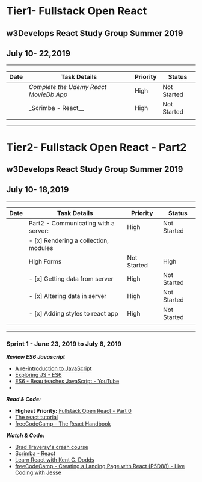 # Tier1- Fullstack Open React

## w3Develops React Study Group Summer 2019

## July 10- 22,2019

---

| Date | Task Details                           | Priority | Status      |
| ---- | -------------------------------------- | -------- | ----------- |
|      | _Complete the Udemy React MovieDb App_ | High     | Not Started |
|      | \_Scrimba - React\_\_                  | High     | Not Started | High | Not Started |
|      |                                        |          |

---

# Tier2- Fullstack Open React - Part2

## w3Develops React Study Group Summer 2019

## July 10- 18,2019

---

| Date  | Task Details                          | Priority    | Status      |
| ----- | ------------------------------------- | ----------- | ----------- |
|       | Part2 - Communicating with a server:  | High        | Not Started |
|       | - [x] Rendering a collection, modules |
|  | High      Forms                            | Not Started | High        | Not Started |
|       | - [x] Getting data from server        | High        | Not Started | High | Not Started |
|       | - [x] Altering data in server         | High        | Not Started | High | Not Started |
|       | - [x] Adding styles to react app      | High        | Not Started | High | Not Started |
|       |                                       |             |             |

---

### Sprint 1 - June 23, 2019 to July 8, 2019

**_Review ES6 Javascript_**

- [A re-introduction to JavaScript](https://developer.mozilla.org/en-US/docs/Web/JavaScript/A_re-introduction_to_JavaScript)
- [Exploring JS - ES6](https://exploringjs.com/es6/)
- [ES6 - Beau teaches JavaScript - YouTube](https://www.youtube.com/playlist?list=PLWKjhJtqVAbljtmmeS0c-CEl2LdE-eR_F)
-

**_Read & Code:_**

- **Highest Priority:** [Fullstack Open React - Part 0](https://fullstackopen.com/en/part0)
- [The react tutorial](https://reactjs.org/tutorial/tutorial.html)
- [freeCodeCamp - The React Handbook](https://www.freecodecamp.org/news/the-react-handbook-b71c27b0a795/)

**_Watch & Code:_**

- [Brad Traversy's crash course](https://youtu.be/sBws8MSXN7A)
- [Scrimba - React](https://scrimba.com/g/glearnreact)
- [Learn React with Kent C. Dodds](https://youtu.be/zthIUs2w_c8)
- [freeCodeCamp - Creating a Landing Page with React (P5D88) - Live Coding with Jesse](https://youtu.be/WV4ViZ2q0Mk)

